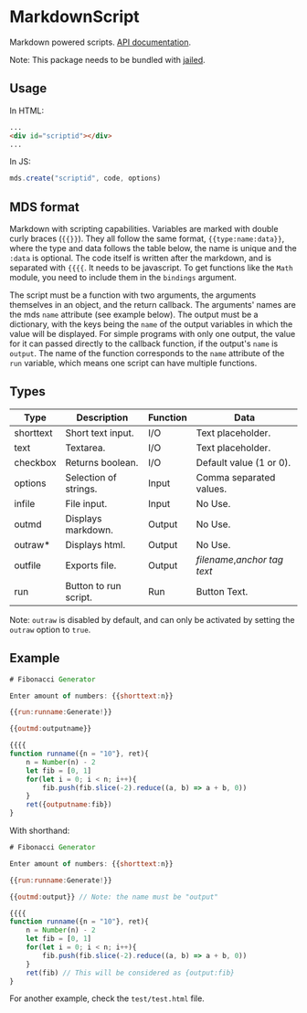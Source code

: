 # MarkdownScript

Markdown powered scripts. [API documentation](api.md).

Note: This package needs to be bundled with
[jailed](https://github.com/asvd/jailed).

## Usage

In HTML:

```html
...
<div id="scriptid"></div>
...
```

In JS:

```javascript
mds.create("scriptid", code, options)
```

## MDS format

Markdown with scripting capabilities. Variables are marked with double curly
braces (`{{}}`). They all follow the same format, `{{type:name:data}}`, where
the type and data follows the table below, the name is unique and the `:data`
is optional. The code itself is written after the markdown, and is separated
with `{{{{`. It needs to be javascript. To get functions like the `Math` module,
you need to include them in the `bindings` argument.

The script must be a function with two arguments, the arguments themselves in an
object, and the return callback. The arguments' names are the mds `name`
attribute (see example below). The output must be a dictionary, with the keys
being the `name` of the output variables in which the value will be displayed.
For simple programs with only one output, the value for it can passed directly
to the callback function, if the output's `name` is `output`. The name of the
function corresponds to the `name` attribute of the `run` variable, which means
one script can have multiple functions.

## Types

| Type      | Description           | Function | Data                          |
| --------- | --------------------- | -------- | ----------------------------- |
| shorttext | Short text input.     | I/O      | Text placeholder.             |
| text      | Textarea.             | I/O      | Text placeholder.             |
| checkbox  | Returns boolean.      | I/O      | Default value (1 or 0).       |
| options   | Selection of strings. | Input    | Comma separated values.       |
| infile    | File input.           | Input    | No Use.                       |
| outmd     | Displays markdown.    | Output   | No Use.                       |
| outraw\*  | Displays html.        | Output   | No Use.                       |
| outfile   | Exports file.         | Output   | _filename_,_anchor tag text_ |
| run       | Button to run script. | Run      | Button Text.                  |

Note: `outraw` is disabled by default, and can only be activated by setting the
`outraw` option to `true`.

## Example

```javascript
# Fibonacci Generator

Enter amount of numbers: {{shorttext:n}}

{{run:runname:Generate!}}

{{outmd:outputname}}

{{{{
function runname({n = "10"}, ret){
	n = Number(n) - 2
	let fib = [0, 1]
	for(let i = 0; i < n; i++){
		fib.push(fib.slice(-2).reduce((a, b) => a + b, 0))
	}
	ret({outputname:fib})
}
```

With shorthand:

```javascript
# Fibonacci Generator

Enter amount of numbers: {{shorttext:n}}

{{run:runname:Generate!}}

{{outmd:output}} // Note: the name must be "output"

{{{{
function runname({n = "10"}, ret){
	n = Number(n) - 2
	let fib = [0, 1]
	for(let i = 0; i < n; i++){
		fib.push(fib.slice(-2).reduce((a, b) => a + b, 0))
	}
	ret(fib) // This will be considered as {output:fib}
}
```

For another example, check the `test/test.html` file.
